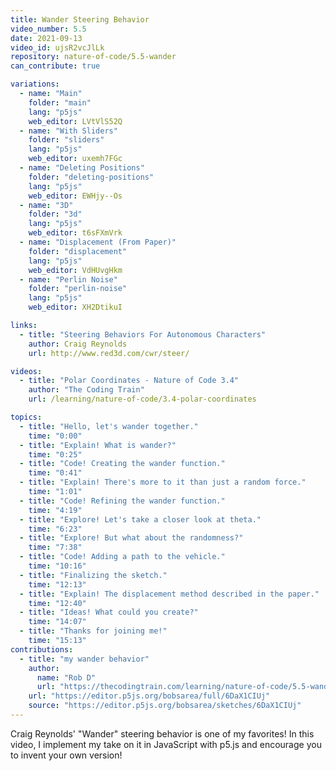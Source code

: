 ```yaml
---
title: Wander Steering Behavior
video_number: 5.5
date: 2021-09-13
video_id: ujsR2vcJlLk
repository: nature-of-code/5.5-wander
can_contribute: true

variations:
  - name: "Main"
    folder: "main"
    lang: "p5js"
    web_editor: LVtVlS52Q
  - name: "With Sliders"
    folder: "sliders"
    lang: "p5js"
    web_editor: uxemh7FGc
  - name: "Deleting Positions"
    folder: "deleting-positions"
    lang: "p5js"
    web_editor: EWHjy--Os
  - name: "3D"
    folder: "3d"
    lang: "p5js"
    web_editor: t6sFXmVrk
  - name: "Displacement (From Paper)"
    folder: "displacement"
    lang: "p5js"
    web_editor: VdHUvgHkm
  - name: "Perlin Noise"
    folder: "perlin-noise"
    lang: "p5js"
    web_editor: XH2DtikuI

links:
  - title: "Steering Behaviors For Autonomous Characters"
    author: Craig Reynolds
    url: http://www.red3d.com/cwr/steer/

videos:
  - title: "Polar Coordinates - Nature of Code 3.4"
    author: "The Coding Train"
    url: /learning/nature-of-code/3.4-polar-coordinates

topics:
  - title: "Hello, let's wander together."
    time: "0:00"
  - title: "Explain! What is wander?"
    time: "0:25"
  - title: "Code! Creating the wander function."
    time: "0:41"
  - title: "Explain! There's more to it than just a random force."
    time: "1:01"
  - title: "Code! Refining the wander function."
    time: "4:19"
  - title: "Explore! Let's take a closer look at theta."
    time: "6:23"
  - title: "Explore! But what about the randomness?"
    time: "7:38"
  - title: "Code! Adding a path to the vehicle."
    time: "10:16"
  - title: "Finalizing the sketch."
    time: "12:13"
  - title: "Explain! The displacement method described in the paper."
    time: "12:40"
  - title: "Ideas! What could you create?"
    time: "14:07"
  - title: "Thanks for joining me!"
    time: "15:13"
contributions:
  - title: "my wander behavior"
    author:
      name: "Rob D"
      url: "https://thecodingtrain.com/learning/nature-of-code/5.5-wander.html"
    url: "https://editor.p5js.org/bobsarea/full/6DaX1CIUj"
    source: "https://editor.p5js.org/bobsarea/sketches/6DaX1CIUj"
---
```


Craig Reynolds' "Wander" steering behavior is one of my favorites! In this video, I implement my take on it in JavaScript with p5.js and encourage you to invent your own version!
